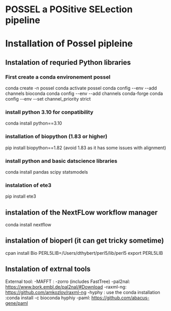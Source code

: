 # POSSEL a POSitive SELection pipeline


# Installation of Possel pipleine

## Instalation of requried Python libraries

### First create a conda environement possel
conda create -n possel
conda activate possel
conda config --env --add channels bioconda
conda config --env --add channels conda-forge
conda config --env --set channel_priority strict

### install python 3.10 for conpatibility
conda install python==3.10

### installation of biopython (1.83 or higher)
pip install biopython==1.82 (avoid 1.83 as it has some issues with alignment)

### install python and basic datscience libraries
conda install pandas scipy statsmodels

### instalation of ete3 
pip install ete3

## instalation of the NextFLow workflow manager
conda install nextflow

## instalation of bioperl (it can get tricky sometime)
cpan install Bio
PERL5LIB=/Users/dthybert/perl5/lib/perl5
export PERL5LIB

## Instalation of extrnal tools
External tool:
 -MAFFT : 
 -zorro (includes FastTree)
 -pal2nal: https://www.bork.embl.de/pal2nal/#Download
 -raxml-ng: https://github.com/amkozlov/raxml-ng
 -hyphy : use the conda installation :conda install -c bioconda hyphiy
 -paml: https://github.com/abacus-gene/paml 
